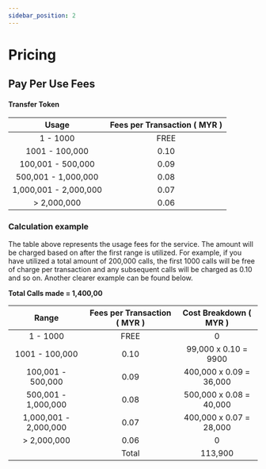 ```yaml
---
sidebar_position: 2
---
```


# Pricing

[comment]: <> (## Monthly Subcription Fee)

[comment]: <> (Fixed rate of:)

[comment]: <> (# **MYR 1,000.00** )

[comment]: <> (<br/>)

## Pay Per Use Fees

#### Transfer Token

| Usage                 | Fees per Transaction ( MYR ) |
| :-------------------: | :-----------: |
| 1 - 1000              | FREE |
| 1001 - 100,000        | 0.10 |
| 100,001 - 500,000     | 0.09 |
| 500,001 - 1,000,000   | 0.08 |
| 1,000,001 - 2,000,000 | 0.07 |
| > 2,000,000           | 0.06 |

### Calculation example

The table above represents the usage fees for the service. The amount will be charged based on after the first range is utilized. For example, if you have utilized a total amount of 200,000 calls, the first 1000 calls will be free of charge per transaction and any subsequent calls will be charged as 0.10 and so on. Another clearer example can be found below.

**Total Calls made = 1,400,00**

| Range                 | Fees per Transaction ( MYR ) | Cost Breakdown ( MYR )      |
| :-------------------: | :--------------------------: | :-------------------------: |
| 1 - 1000              | FREE                         | 0                           |
| 1001 - 100,000        | 0.10                         | 99,000 x 0.10 = 9900     |
| 100,001 - 500,000     | 0.09                         | 400,000 x 0.09 = 36,000  |
| 500,001 - 1,000,000   | 0.08                         | 500,000 x 0.08 = 40,000  |
| 1,000,001 - 2,000,000 | 0.07                         | 400,000 x 0.07 = 28,000  |
| > 2,000,000           | 0.06                         | 0       |
|       | Total                        | 113,900      |

<br/>

